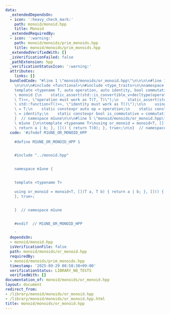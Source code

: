 ```yaml
---
data:
  _extendedDependsOn:
  - icon: ':heavy_check_mark:'
    path: monoid/monoid.hpp
    title: Monoid
  _extendedRequiredBy:
  - icon: ':warning:'
    path: monoid/monoids/prim_monoids.hpp
    title: monoid/monoids/prim_monoids.hpp
  _extendedVerifiedWith: []
  _isVerificationFailed: false
  _pathExtension: hpp
  _verificationStatusIcon: ':warning:'
  attributes:
    links: []
  bundledCode: "#line 1 \"monoid/monoids/or_monoid.hpp\"\n\n\n\n#line 1 \"monoid/monoid.hpp\"\
    \n\n\n\n#include <functional>\n#include <type_traits>\n\nnamespace m1une {\n\n\
    template <typename T, auto operation, auto identity, bool commutative>\nstruct\
    \ monoid {\n    static_assert(std::is_convertible_v<decltype(operation), std::function<T(T,\
    \ T)>>, \"operation must work as T(T, T)\");\n    static_assert(std::is_convertible_v<decltype(identity),\
    \ std::function<T()>>, \"identity must work as T()\");\n\n    using value_type\
    \ = T;\n    static constexpr auto op = operation;\n    static constexpr auto id\
    \ = identity;\n    static constexpr bool is_commutative = commutative;\n};\n\n\
    }  // namespace m1une\n\n\n#line 5 \"monoid/monoids/or_monoid.hpp\"\n\nnamespace\
    \ m1une {\n\ntemplate <typename T>\nusing or_monoid = monoid<T, [](T a, T b) {\
    \ return a | b; }, []() { return T(0); }, true>;\n\n}  // namespace m1une\n\n\n"
  code: '#ifndef M1UNE_OR_MONOID_HPP

    #define M1UNE_OR_MONOID_HPP 1


    #include "../monoid.hpp"


    namespace m1une {


    template <typename T>

    using or_monoid = monoid<T, [](T a, T b) { return a | b; }, []() { return T(0);
    }, true>;


    }  // namespace m1une


    #endif  // M1UNE_OR_MONOID_HPP

    '
  dependsOn:
  - monoid/monoid.hpp
  isVerificationFile: false
  path: monoid/monoids/or_monoid.hpp
  requiredBy:
  - monoid/monoids/prim_monoids.hpp
  timestamp: '2025-09-29 00:58:38+09:00'
  verificationStatus: LIBRARY_NO_TESTS
  verifiedWith: []
documentation_of: monoid/monoids/or_monoid.hpp
layout: document
redirect_from:
- /library/monoid/monoids/or_monoid.hpp
- /library/monoid/monoids/or_monoid.hpp.html
title: monoid/monoids/or_monoid.hpp
---
```

